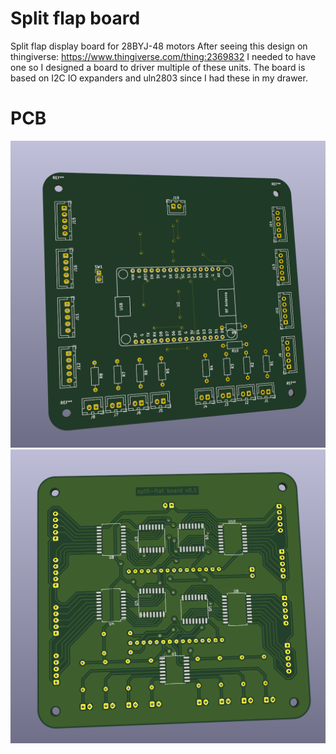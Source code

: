# Split flap board

Split flap display board for 28BYJ-48 motors
After seeing this design on thingiverse: https://www.thingiverse.com/thing:2369832
I needed to have one so I designed a board to driver multiple of these units.
The board is based on I2C IO expanders and uln2803 since I had these in my drawer.

# PCB

![PCB front](/images/split_flap_front.png)
![PCB bottom](/images/split_flap_bottom.png)
